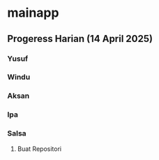 # mainapp
## Progeress Harian (14 April 2025)
### Yusuf
### Windu
### Aksan
### Ipa
### Salsa
1. Buat Repositori
